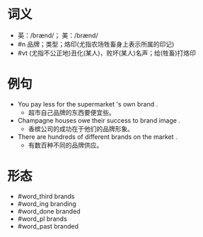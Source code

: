 # 词义
- 英：/brænd/； 美：/brænd/
- #n 品牌；类型；烙印(尤指农场牲畜身上表示所属的印记)
- #vt (尤指不公正地)丑化(某人)，败坏(某人)名声；给(牲畜)打烙印
# 例句
- You pay less for the supermarket 's own brand .
	- 超市自己品牌的东西要便宜些。
- Champagne houses owe their success to brand image .
	- 香槟公司的成功在于他们的品牌形象。
- There are hundreds of different brands on the market .
	- 有数百种不同的品牌供应。
# 形态
- #word_third brands
- #word_ing branding
- #word_done branded
- #word_pl brands
- #word_past branded
